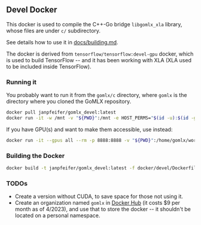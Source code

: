 ## Devel Docker

This docker is used to compile the C++-Go bridge `libgomlx_xla` library, whose files are 
under `c/` subdirectory.

See details how to use it in [docs/building.md](https://github.com/gomlx/gomlx/blob/main/docs/building.md).

The docker is derived from `tensorflow/tensorflow:devel-gpu` docker, which is used to build TensorFlow -- and 
it has been working with XLA (XLA used to be included inside TensorFlow).

### Running it

You probably want to run it from the `gomlx/c` directory, where `gomlx` is the directory where you
cloned the GoMLX repository.

```bash
docker pull janpfeifer/gomlx_devel:latest
docker run -it -w /mnt -v "${PWD}":/mnt -e HOST_PERMS="$(id -u):$(id -g)" janpfeifer/gomlx_devel:latest
```

If you have GPU(s) and want to make them accessible, use instead:

```bash
docker run -it --gpus all --rm -p 8888:8888 -v "${PWD}":/home/gomlx/work janpfeifer/gomlx_jupyterlab:latest
```

### Building the Docker

```bash
docker build -t janpfeifer/gomlx_devel:latest -f docker/devel/Dockerfile .
```

### TODOs

- Create a version without CUDA, to save space for those not using it.
- Create an organization named `gomlx` in [Docker Hub](https://hub.docker.com/) (it costs $9 per month as of 4/2023),
  and use that to store the docker -- it shouldn't be located on a personal namespace.

